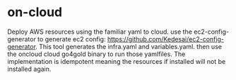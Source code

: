 # on-cloud
Deploy AWS resources using the familiar yaml to cloud. use the ec2-config-generator to generate ec2 config: https://github.com/Kedesai/ec2-config-generator. This tool generates the infra.yaml and variables.yaml. then use the oncloud cloud go4gold binary to run those yamlfiles. The implementation is idempotent meaning the resources if installed will not be installed again.
